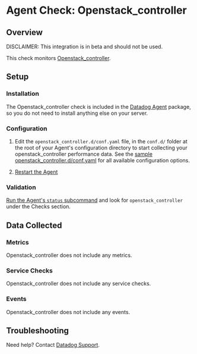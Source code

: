 # Agent Check: Openstack_controller

## Overview

DISCLAIMER: This integration is in beta and should not be used.

This check monitors [Openstack_controller][1].

## Setup

### Installation

The Openstack_controller check is included in the [Datadog Agent][2] package, so you do not
need to install anything else on your server.

### Configuration

1. Edit the `openstack_controller.d/conf.yaml` file, in the `conf.d/` folder at the root of your
   Agent's configuration directory to start collecting your openstack_controller performance data.
   See the [sample openstack_controller.d/conf.yaml][2] for all available configuration options.

2. [Restart the Agent][3]

### Validation

[Run the Agent's `status` subcommand][4] and look for `openstack_controller` under the Checks section.

## Data Collected

### Metrics

Openstack_controller does not include any metrics.

### Service Checks

Openstack_controller does not include any service checks.

### Events

Openstack_controller does not include any events.

## Troubleshooting

Need help? Contact [Datadog Support][5].

[1]: **LINK_TO_INTEGERATION_SITE**
[2]: https://github.com/DataDog/integrations-core/blob/master/openstack_controller/datadog_checks/openstack_controller/data/conf.yaml.example
[3]: https://docs.datadoghq.com/agent/faq/agent-commands/#start-stop-restart-the-agent
[4]: https://docs.datadoghq.com/agent/faq/agent-commands/#agent-status-and-information
[5]: https://docs.datadoghq.com/help
